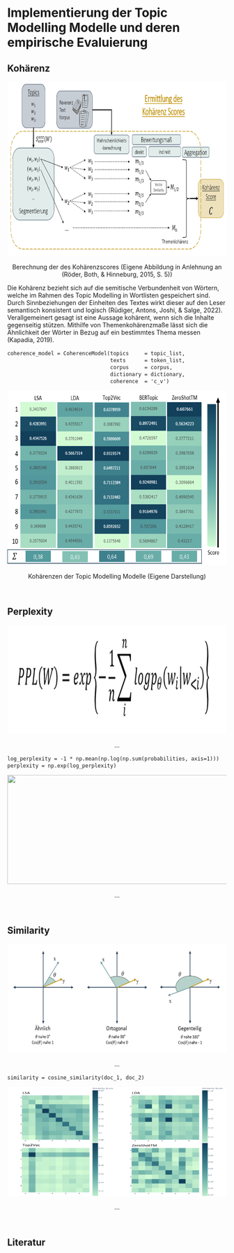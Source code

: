 # Implementierung der Topic Modelling Modelle und deren empirische Evaluierung






## Kohärenz

<p align="center">
  <img width="850" height="400" src="img/Coherence_Theory.png">
</p>
<p align="center">Berechnung der des Kohärenzscores (Eigene Abbildung in Anlehnung an (Röder, Both, & Hinneburg, 2015, S. 5))</p>

Die Kohärenz bezieht sich auf die semitische Verbundenheit von Wörtern, welche im Rahmen des Topic Modelling in Wortlisten gespeichert sind. Durch Sinnbeziehungen der Einheiten des Textes wirkt dieser auf den Leser semantisch konsistent und logisch (Rüdiger, Antons, Joshi, & Salge, 2022). Verallgemeinert gesagt ist eine Aussage kohärent, wenn sich die Inhalte gegenseitig stützen. Mithilfe von Themenkohärenzmaße lässt sich die Ähnlichkeit der Wörter in Bezug auf ein bestimmtes Thema messen (Kapadia, 2019). 

```
coherence_model = CoherenceModel(topics     = topic_list, 
                                 texts      = token_list, 
                                 corpus     = corpus,
                                 dictionary = dictionary, 
                                 coherence  = 'c_v')

```
<p align="center">
  <img width="850" height="400" src="img/Coherence.png">
</p>
<p align="center">Kohärenzen der Topic Modelling Modelle (Eigene Darstellung)</p>
<Br>


## Perplexity

<p align="center">
  <img width="850" height="250" src="img/Perplexity_Theory.png">
</p>
<p align="center">...</p>

```
log_perplexity = -1 * np.mean(np.log(np.sum(probabilities, axis=1)))
perplexity = np.exp(log_perplexity)

```

<p align="center">
  <img width="850" height="250" src="img/Perplexity.png">
</p>
<p align="center">...</p>
<Br>

## Similarity

<p align="center">
  <img width="850" height="250" src="img/Similarity_Theory.png">
</p>
<p align="center">...</p>

```
similarity = cosine_similarity(doc_1, doc_2)
```

<p align="center">
  <img width="850" height="250" src="img/Similarity.png">
</p>
<p align="center">...</p>
<Br>

## Literatur

